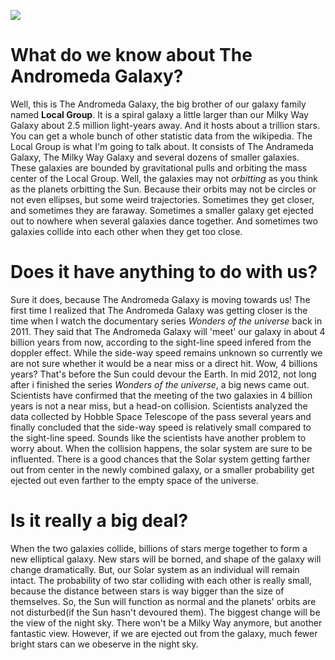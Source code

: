 ![](http://www.californiaindianeducation.org/science_lab/pics/space_photos/Andromeda_Galaxy.jpg)

# What do we know about The Andromeda Galaxy?

Well, this is The Andromeda Galaxy, the big brother of our galaxy family named **Local Group**. It is a spiral galaxy a little larger than our Milky Way Galaxy about 2.5 million light-years away. And it hosts about a trillion stars. You can get a whole bunch of other statistic data from the wikipedia.
The Local Group is what I'm going to talk about. It consists of The Andrameda Galaxy, The Milky Way Galaxy and several dozens of smaller galaxies. These galaxies are bounded by gravitational pulls and orbiting the mass center of the Local Group. Well, the galaxies may not *orbitting* as you think as the planets orbitting the Sun. Because their orbits may not be circles or not even ellipses, but some weird trajectories. Sometimes they get closer, and sometimes they are faraway. Sometimes a smaller galaxy get ejected out to nowhere when several galaxies dance together. And sometimes two galaxies collide into each other when they get too close.

# Does it have anything to do with us?

Sure it does, because The Andromeda Galaxy is moving towards us! The first time I realized that The Andromeda Galaxy was getting closer is the time when I watch the documentary series *Wonders of the universe* back in 2011. They said that The Andromeda Galaxy will 'meet' our galaxy in about 4 billion years from now, according to the sight-line speed infered from the doppler effect. While the side-way speed remains unknown so currently we are not sure whether it would be a near miss or a direct hit. Wow, 4 billions years? That's before the Sun could devour the Earth. 
In mid 2012, not long after i finished the series *Wonders of the universe*, a big news came out. Scientists have confirmed that the meeting of the two galaxies in 4 billion years is not a near miss, but a head-on collision. Scientists analyzed the data collected by Hobble Space Telescope of the pass several years and finally concluded that the side-way speed is relatively small compared to the sight-line speed. Sounds like the scientists have another problem to worry about.
When the collision happens, the solar system are sure to be influented. There is a good chances that the Solar system getting farther out from center in the newly combined galaxy, or a smaller probability get ejected out even farther to the empty space of the universe. 

# Is it really a big deal?

When the two galaxies collide, billions of stars merge together to form a new elliptical galaxy. New stars will be borned, and shape of the galaxy will change dramatically. But, our Solar system as an individual will remain intact. The probability of two star colliding with each other is really small, because the distance between stars is way bigger than the size of themselves. So, the Sun will function as normal and the planets' orbits are not disturbed(if the Sun hasn't devoured them).
The biggest change will be the view of the night sky. There won't be a Milky Way anymore, but another fantastic view. However, if we are ejected out from the galaxy, much fewer bright stars can we obeserve in the night sky.
